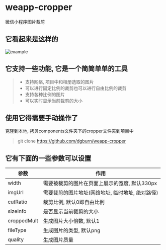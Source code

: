 # weapp-cropper
微信小程序图片裁剪
## 它看起来是这样的
![example](./images/example.gif)

## 它支持一些功能, 它是一个简简单单的工具
> - 支持网络, 项目中和相册选取的图片
> - 可以进行固定比例的裁剪也可以进行自由比例的裁剪
> - 支持各种比例的图片
> - 可以实时显示当前裁剪的大小
## 使用它得需要手动操作了
克隆到本地, 拷贝components文件夹下的cropper文件夹到项目中
> git clone https://github.com/dgburn/weapp-cropper

## 它有下面的一些参数可以设置
参数 | 作用
---|---
width | 需要被裁剪的图片在页面上展示的宽度, 默认330px
imgUrl | 需要裁剪的图片地址(网络地址, 临时地址, 绝对路径)
cutRatio | 裁剪比例, 默认0即自由比例
sizeInfo | 是否显示当前裁剪的大小
croppedMult | 生成图片大小倍数, 默认1
fileType | 生成图片的类型, 默认png
quality | 生成图片质量
